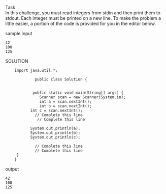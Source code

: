  Task <br>
	In this challenge, you must read  integers from stdin and then 
	print them to stdout. Each integer must be printed on a new line. 
	To make the problem a little easier, 
	a portion of the code is provided for you in the editor below.

sample input 
	
	42
	100
	125

 SOLUTION

		import java.util.*;

                 public class Solution {
    

                public static void main(String[] args) {
                   Scanner scan = new Scanner(System.in);
                   int a = scan.nextInt();
                   int b = scan.nextInt();
     		   int c = scan.nextInt();
       			 // Complete this line
      			  // Complete this line

      		   System.out.println(a);
      		   System.out.println(b);
     		   System.out.println(c);
            
       			 // Complete this line
       			 // Complete this line
   		 }
		}


output 

	42
	100
	125

